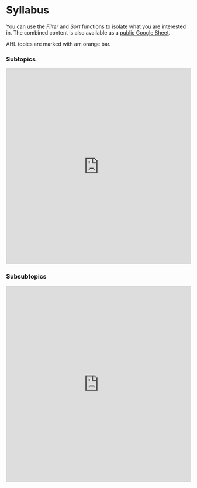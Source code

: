 # Syllabus

You can use the *Filter* and *Sort* functions to isolate what you are interested in. The combined content is also available as a [public Google Sheet](https://docs.google.com/spreadsheets/d/1PSq1i1GN4nzsgtyQxd9-HeMe9TKN5AX3osdE8KoAZpU/edit?pli=1#gid=0).

AHL topics are marked with am orange bar.

### Subtopics

<iframe class="airtable-embed" src="https://airtable.com/embed/shrFi7evwtyD7Gbfe?backgroundColor=blue&viewControls=on" frameborder="0" onmousewheel="" width="100%" height="533" style="background: transparent; border: 1px solid #ccc;"></iframe>

### Subsubtopics

<iframe class="airtable-embed" src="https://airtable.com/embed/shrYFyvck4t7fij3P?backgroundColor=blue&viewControls=on" frameborder="0" onmousewheel="" width="100%" height="533" style="background: transparent; border: 1px solid #ccc;"></iframe>